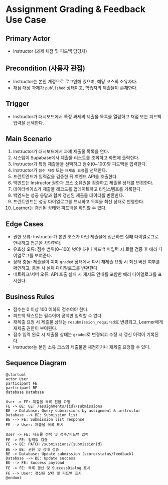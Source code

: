 # Assignment Grading & Feedback Use Case

## Primary Actor
- Instructor (과제 채점 및 피드백 담당자)

## Precondition (사용자 관점)
- Instructor는 본인 계정으로 로그인해 있으며, 해당 코스의 소유자다.
- 채점 대상 과제가 `published` 상태이고, 학습자의 제출물이 존재한다.

## Trigger
- Instructor가 대시보드에서 특정 과제의 제출물 목록을 열람하고 채점 또는 피드백 입력을 선택한다.

## Main Scenario
1. Instructor가 대시보드에서 과제 제출물 목록을 연다.
2. 시스템이 Supabase에서 제출물 리스트를 조회하고 화면에 출력한다.
3. Instructor가 특정 제출물을 선택하고 점수(0~100)와 피드백을 입력한다.
4. Instructor가 `점수 저장` 또는 `재제출 요청`을 선택한다.
5. 프런트엔드가 입력값을 검증한 뒤 백엔드 API를 호출한다.
6. 백엔드는 Instructor 권한과 코스 소유권을 검증하고 제출물 상태를 변경한다.
7. 데이터베이스가 제출물 레코드를 업데이트하고 타임스탬프를 기록한다.
8. 백엔드는 성공 응답과 함께 갱신된 제출물 데이터를 반환한다.
9. 프런트엔드는 성공 다이얼로그를 표시하고 목록을 최신 상태로 반영한다.
10. Learner는 갱신된 상태와 피드백을 확인할 수 있다.

## Edge Cases
- 권한 오류: Instructor가 본인 코스가 아닌 제출물에 접근하면 실패 다이얼로그로 안내하고 접근을 차단한다.
- 유효성 오류: 점수 범위(0~100) 벗어나거나 피드백 미입력 시 로컬 검증 후 에러 다이얼로그를 보여준다.
- 상태 충돌: 제출물이 이미 `graded` 상태에서 다시 재제출 요청 시 최신 버전 여부를 확인하고, 충돌 시 실패 다이얼로그를 반환한다.
- 네트워크/서버 오류: API 호출 실패 시 재시도 안내를 포함한 에러 다이얼로그를 표시한다.

## Business Rules
- 점수는 0 이상 100 이하의 정수여야 한다.
- 피드백 텍스트는 필수이며 공백만 입력할 수 없다.
- 재제출 요청 시 제출물 상태는 `resubmission_required`로 변경되고, Learner에게 재제출 권한이 부여된다.
- 점수 입력 완료 시 제출물 상태는 `graded`로 변경되고 수정 시 갱신 이력이 기록된다.
- Instructor는 본인 소유 코스의 제출물만 채점하거나 재제출 요청할 수 있다.

## Sequence Diagram

```plantuml
@startuml
actor User
participant FE
participant BE
database Database

User -> FE: 제출물 목록 진입 요청
FE -> BE: GET /assignments/{id}/submissions
BE -> Database: Query submissions by assignment & instructor
Database --> BE: Submission list
BE --> FE: Submission list response
FE --> User: 제출물 목록 표시

User -> FE: 제출물 선택 및 점수/피드백 입력
FE -> FE: 입력값 검증
FE -> BE: PATCH /submissions/{submissionId}
BE -> BE: 권한 및 상태 검증
BE -> Database: Update submission (score/status/feedback)
Database --> BE: Update success
BE --> FE: Success payload
FE -> FE: 목록 갱신 및 SuccessDialog 표시
FE --> User: 갱신된 상태 및 피드백 표시
@enduml
```

